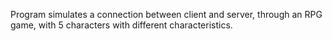 Program simulates a connection between client and server, through an RPG game, with 5 characters with different characteristics.

